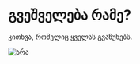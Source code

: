 # გვეშველება რამე?

კითხვა, რომელიც ყველას გვაწუხებს.

![არა](https://raw.githubusercontent.com/Mamaduka/gveshvelebarame/master/.github/no.gif)
